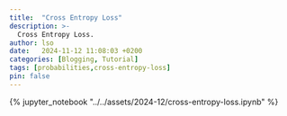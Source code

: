 ```yaml
---
title:  "Cross Entropy Loss"
description: >-
  Cross Entropy Loss.
author: lso
date:   2024-11-12 11:08:03 +0200
categories: [Blogging, Tutorial]
tags: [probabilities,cross-entropy-loss]
pin: false
---
```


{% jupyter_notebook "../../assets/2024-12/cross-entropy-loss.ipynb" %}

